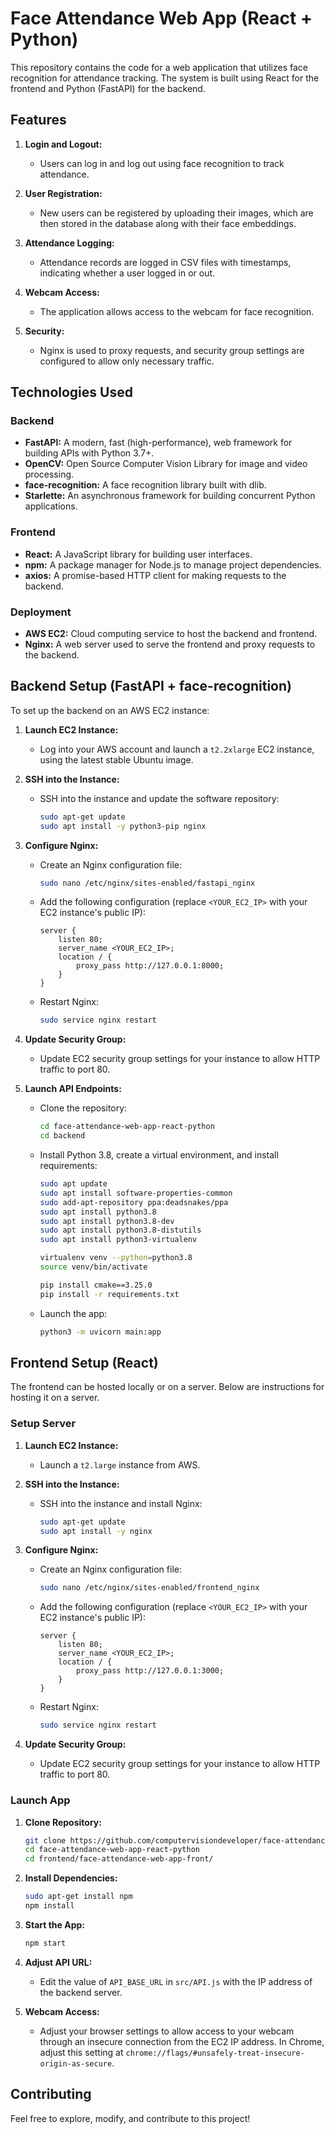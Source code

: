 # Face Attendance Web App (React + Python)

This repository contains the code for a web application that utilizes face recognition for attendance tracking. The system is built using React for the frontend and Python (FastAPI) for the backend.

## Features

1. **Login and Logout:**

   - Users can log in and log out using face recognition to track attendance.

2. **User Registration:**

   - New users can be registered by uploading their images, which are then stored in the database along with their face embeddings.

3. **Attendance Logging:**

   - Attendance records are logged in CSV files with timestamps, indicating whether a user logged in or out.

4. **Webcam Access:**

   - The application allows access to the webcam for face recognition.

5. **Security:**
   - Nginx is used to proxy requests, and security group settings are configured to allow only necessary traffic.

## Technologies Used

### Backend

- **FastAPI:** A modern, fast (high-performance), web framework for building APIs with Python 3.7+.
- **OpenCV:** Open Source Computer Vision Library for image and video processing.
- **face-recognition:** A face recognition library built with dlib.
- **Starlette:** An asynchronous framework for building concurrent Python applications.

### Frontend

- **React:** A JavaScript library for building user interfaces.
- **npm:** A package manager for Node.js to manage project dependencies.
- **axios:** A promise-based HTTP client for making requests to the backend.

### Deployment

- **AWS EC2:** Cloud computing service to host the backend and frontend.
- **Nginx:** A web server used to serve the frontend and proxy requests to the backend.

## Backend Setup (FastAPI + face-recognition)

To set up the backend on an AWS EC2 instance:

1. **Launch EC2 Instance:**

   - Log into your AWS account and launch a `t2.2xlarge` EC2 instance, using the latest stable Ubuntu image.

2. **SSH into the Instance:**

   - SSH into the instance and update the software repository:

     ```bash
     sudo apt-get update
     sudo apt install -y python3-pip nginx
     ```

3. **Configure Nginx:**

   - Create an Nginx configuration file:

     ```bash
     sudo nano /etc/nginx/sites-enabled/fastapi_nginx
     ```

   - Add the following configuration (replace `<YOUR_EC2_IP>` with your EC2 instance's public IP):

     ```nginx
     server {
         listen 80;
         server_name <YOUR_EC2_IP>;
         location / {
             proxy_pass http://127.0.0.1:8000;
         }
     }
     ```

   - Restart Nginx:

     ```bash
     sudo service nginx restart
     ```

4. **Update Security Group:**

   - Update EC2 security group settings for your instance to allow HTTP traffic to port 80.

5. **Launch API Endpoints:**

   - Clone the repository:

     ```bash
     cd face-attendance-web-app-react-python
     cd backend
     ```

   - Install Python 3.8, create a virtual environment, and install requirements:

     ```bash
     sudo apt update
     sudo apt install software-properties-common
     sudo add-apt-repository ppa:deadsnakes/ppa
     sudo apt install python3.8
     sudo apt install python3.8-dev
     sudo apt install python3.8-distutils
     sudo apt install python3-virtualenv

     virtualenv venv --python=python3.8
     source venv/bin/activate

     pip install cmake==3.25.0
     pip install -r requirements.txt
     ```

   - Launch the app:

     ```bash
     python3 -m uvicorn main:app
     ```

## Frontend Setup (React)

The frontend can be hosted locally or on a server. Below are instructions for hosting it on a server.

### Setup Server

1. **Launch EC2 Instance:**

   - Launch a `t2.large` instance from AWS.

2. **SSH into the Instance:**

   - SSH into the instance and install Nginx:

     ```bash
     sudo apt-get update
     sudo apt install -y nginx
     ```

3. **Configure Nginx:**

   - Create an Nginx configuration file:

     ```bash
     sudo nano /etc/nginx/sites-enabled/frontend_nginx
     ```

   - Add the following configuration (replace `<YOUR_EC2_IP>` with your EC2 instance's public IP):

     ```nginx
     server {
         listen 80;
         server_name <YOUR_EC2_IP>;
         location / {
             proxy_pass http://127.0.0.1:3000;
         }
     }
     ```

   - Restart Nginx:

     ```bash
     sudo service nginx restart
     ```

4. **Update Security Group:**
   - Update EC2 security group settings for your instance to allow HTTP traffic to port 80.

### Launch App

1. **Clone Repository:**

   ```bash
   git clone https://github.com/computervisiondeveloper/face-attendance-web-app-react-python.git
   cd face-attendance-web-app-react-python
   cd frontend/face-attendance-web-app-front/
   ```

2. **Install Dependencies:**

   ```bash
   sudo apt-get install npm
   npm install
   ```

3. **Start the App:**

   ```bash
   npm start
   ```

4. **Adjust API URL:**

   - Edit the value of `API_BASE_URL` in `src/API.js` with the IP address of the backend server.

5. **Webcam Access:**
   - Adjust your browser settings to allow access to your webcam through an insecure connection from the EC2 IP address. In Chrome, adjust this setting at `chrome://flags/#unsafely-treat-insecure-origin-as-secure`.

## Contributing

Feel free to explore, modify, and contribute to this project!
